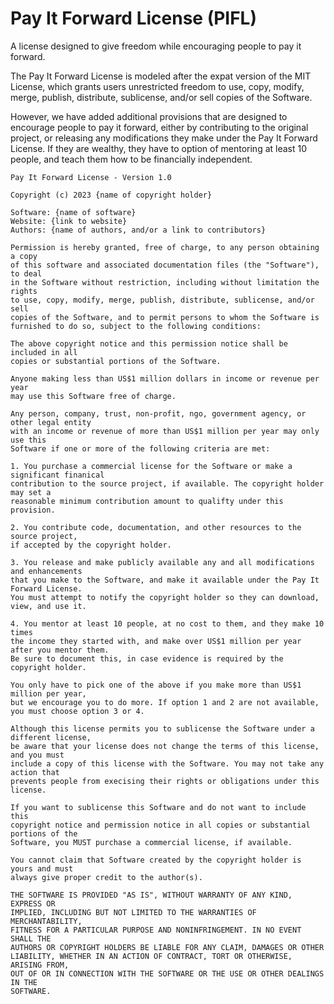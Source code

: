 # Pay It Forward License (PIFL)
A license designed to give freedom while encouraging people to pay it forward.

The Pay It Forward License is modeled after the expat version of the MIT License, which grants users unrestricted freedom to use, copy, modify, merge, publish, distribute, sublicense, and/or sell copies of the Software.

However, we have added additional provisions that are designed to encourage people to pay it forward, either by contributing to the original project, or releasing any modifications they make under the Pay It Forward License. If they are wealthy, they have to option of mentoring at least 10 people, and teach them how to be financially independent.

````
Pay It Forward License - Version 1.0

Copyright (c) 2023 {name of copyright holder}

Software: {name of software}
Website: {link to website}
Authors: {name of authors, and/or a link to contributors}

Permission is hereby granted, free of charge, to any person obtaining a copy
of this software and associated documentation files (the "Software"), to deal
in the Software without restriction, including without limitation the rights
to use, copy, modify, merge, publish, distribute, sublicense, and/or sell
copies of the Software, and to permit persons to whom the Software is
furnished to do so, subject to the following conditions:

The above copyright notice and this permission notice shall be included in all
copies or substantial portions of the Software.

Anyone making less than US$1 million dollars in income or revenue per year 
may use this Software free of charge.

Any person, company, trust, non-profit, ngo, government agency, or other legal entity 
with an income or revenue of more than US$1 million per year may only use this 
Software if one or more of the following criteria are met:

1. You purchase a commercial license for the Software or make a significant finanical
contribution to the source project, if available. The copyright holder may set a 
reasonable minimum contribution amount to qualifty under this provision.

2. You contribute code, documentation, and other resources to the source project, 
if accepted by the copyright holder.

3. You release and make publicly available any and all modifications and enhancements 
that you make to the Software, and make it available under the Pay It Forward License.
You must attempt to notify the copyright holder so they can download, view, and use it.

4. You mentor at least 10 people, at no cost to them, and they make 10 times 
the income they started with, and make over US$1 million per year after you mentor them.
Be sure to document this, in case evidence is required by the copyright holder.

You only have to pick one of the above if you make more than US$1 million per year,
but we encourage you to do more. If option 1 and 2 are not available, 
you must choose option 3 or 4.

Although this license permits you to sublicense the Software under a different license,
be aware that your license does not change the terms of this license, and you must 
include a copy of this license with the Software. You may not take any action that 
prevents people from execising their rights or obligations under this license. 

If you want to sublicense this Software and do not want to include this 
copyright notice and permission notice in all copies or substantial portions of the 
Software, you MUST purchase a commercial license, if available.

You cannot claim that Software created by the copyright holder is yours and must 
always give proper credit to the author(s).

THE SOFTWARE IS PROVIDED "AS IS", WITHOUT WARRANTY OF ANY KIND, EXPRESS OR
IMPLIED, INCLUDING BUT NOT LIMITED TO THE WARRANTIES OF MERCHANTABILITY,
FITNESS FOR A PARTICULAR PURPOSE AND NONINFRINGEMENT. IN NO EVENT SHALL THE
AUTHORS OR COPYRIGHT HOLDERS BE LIABLE FOR ANY CLAIM, DAMAGES OR OTHER
LIABILITY, WHETHER IN AN ACTION OF CONTRACT, TORT OR OTHERWISE, ARISING FROM,
OUT OF OR IN CONNECTION WITH THE SOFTWARE OR THE USE OR OTHER DEALINGS IN THE
SOFTWARE.
````

